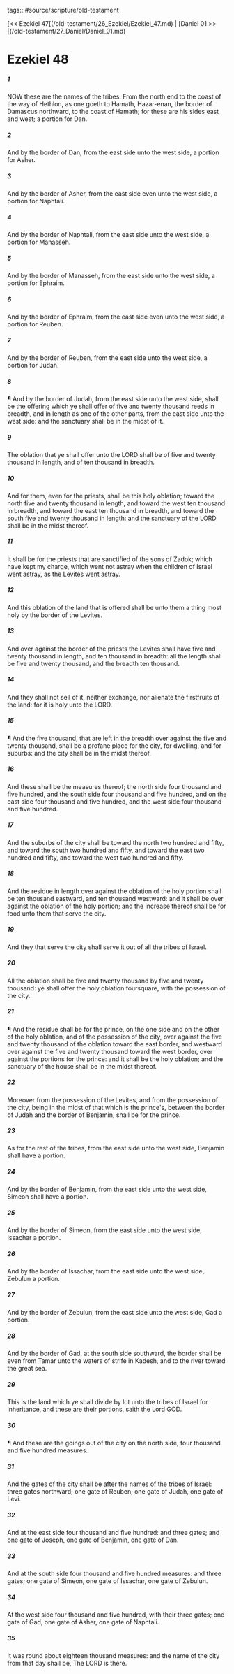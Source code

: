 tags:: #source/scripture/old-testament

[<< Ezekiel 47[(/old-testament/26_Ezekiel/Ezekiel_47.md) | [Daniel 01 >>[(/old-testament/27_Daniel/Daniel_01.md)

# Ezekiel 48

##### 1

NOW these are the names of the tribes. From the north end to the coast of the way of Hethlon, as one goeth to Hamath, Hazar-enan, the border of Damascus northward, to the coast of Hamath; for these are his sides east and west; a portion for Dan.

##### 2

And by the border of Dan, from the east side unto the west side, a portion for Asher.

##### 3

And by the border of Asher, from the east side even unto the west side, a portion for Naphtali.

##### 4

And by the border of Naphtali, from the east side unto the west side, a portion for Manasseh.

##### 5

And by the border of Manasseh, from the east side unto the west side, a portion for Ephraim.

##### 6

And by the border of Ephraim, from the east side even unto the west side, a portion for Reuben.

##### 7

And by the border of Reuben, from the east side unto the west side, a portion for Judah.

##### 8

¶ And by the border of Judah, from the east side unto the west side, shall be the offering which ye shall offer of five and twenty thousand reeds in breadth, and in length as one of the other parts, from the east side unto the west side: and the sanctuary shall be in the midst of it.

##### 9

The oblation that ye shall offer unto the LORD shall be of five and twenty thousand in length, and of ten thousand in breadth.

##### 10

And for them, even for the priests, shall be this holy oblation; toward the north five and twenty thousand in length, and toward the west ten thousand in breadth, and toward the east ten thousand in breadth, and toward the south five and twenty thousand in length: and the sanctuary of the LORD shall be in the midst thereof.

##### 11

It shall be for the priests that are sanctified of the sons of Zadok; which have kept my charge, which went not astray when the children of Israel went astray, as the Levites went astray.

##### 12

And this oblation of the land that is offered shall be unto them a thing most holy by the border of the Levites.

##### 13

And over against the border of the priests the Levites shall have five and twenty thousand in length, and ten thousand in breadth: all the length shall be five and twenty thousand, and the breadth ten thousand.

##### 14

And they shall not sell of it, neither exchange, nor alienate the firstfruits of the land: for it is holy unto the LORD.

##### 15

¶ And the five thousand, that are left in the breadth over against the five and twenty thousand, shall be a profane place for the city, for dwelling, and for suburbs: and the city shall be in the midst thereof.

##### 16

And these shall be the measures thereof; the north side four thousand and five hundred, and the south side four thousand and five hundred, and on the east side four thousand and five hundred, and the west side four thousand and five hundred.

##### 17

And the suburbs of the city shall be toward the north two hundred and fifty, and toward the south two hundred and fifty, and toward the east two hundred and fifty, and toward the west two hundred and fifty.

##### 18

And the residue in length over against the oblation of the holy portion shall be ten thousand eastward, and ten thousand westward: and it shall be over against the oblation of the holy portion; and the increase thereof shall be for food unto them that serve the city.

##### 19

And they that serve the city shall serve it out of all the tribes of Israel.

##### 20

All the oblation shall be five and twenty thousand by five and twenty thousand: ye shall offer the holy oblation foursquare, with the possession of the city.

##### 21

¶ And the residue shall be for the prince, on the one side and on the other of the holy oblation, and of the possession of the city, over against the five and twenty thousand of the oblation toward the east border, and westward over against the five and twenty thousand toward the west border, over against the portions for the prince: and it shall be the holy oblation; and the sanctuary of the house shall be in the midst thereof.

##### 22

Moreover from the possession of the Levites, and from the possession of the city, being in the midst of that which is the prince's, between the border of Judah and the border of Benjamin, shall be for the prince.

##### 23

As for the rest of the tribes, from the east side unto the west side, Benjamin shall have a portion.

##### 24

And by the border of Benjamin, from the east side unto the west side, Simeon shall have a portion.

##### 25

And by the border of Simeon, from the east side unto the west side, Issachar a portion.

##### 26

And by the border of Issachar, from the east side unto the west side, Zebulun a portion.

##### 27

And by the border of Zebulun, from the east side unto the west side, Gad a portion.

##### 28

And by the border of Gad, at the south side southward, the border shall be even from Tamar unto the waters of strife in Kadesh, and to the river toward the great sea.

##### 29

This is the land which ye shall divide by lot unto the tribes of Israel for inheritance, and these are their portions, saith the Lord GOD.

##### 30

¶ And these are the goings out of the city on the north side, four thousand and five hundred measures.

##### 31

And the gates of the city shall be after the names of the tribes of Israel: three gates northward; one gate of Reuben, one gate of Judah, one gate of Levi.

##### 32

And at the east side four thousand and five hundred: and three gates; and one gate of Joseph, one gate of Benjamin, one gate of Dan.

##### 33

And at the south side four thousand and five hundred measures: and three gates; one gate of Simeon, one gate of Issachar, one gate of Zebulun.

##### 34

At the west side four thousand and five hundred, with their three gates; one gate of Gad, one gate of Asher, one gate of Naphtali.

##### 35

It was round about eighteen thousand measures: and the name of the city from that day shall be, The LORD is there.
